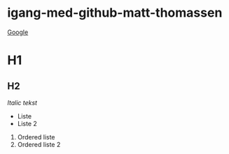 # igang-med-github-matt-thomassen

[Google](http://www.google.com)

# H1
## H2

*Italic tekst*

* Liste
* Liste 2

1. Ordered liste
1. Ordered liste 2